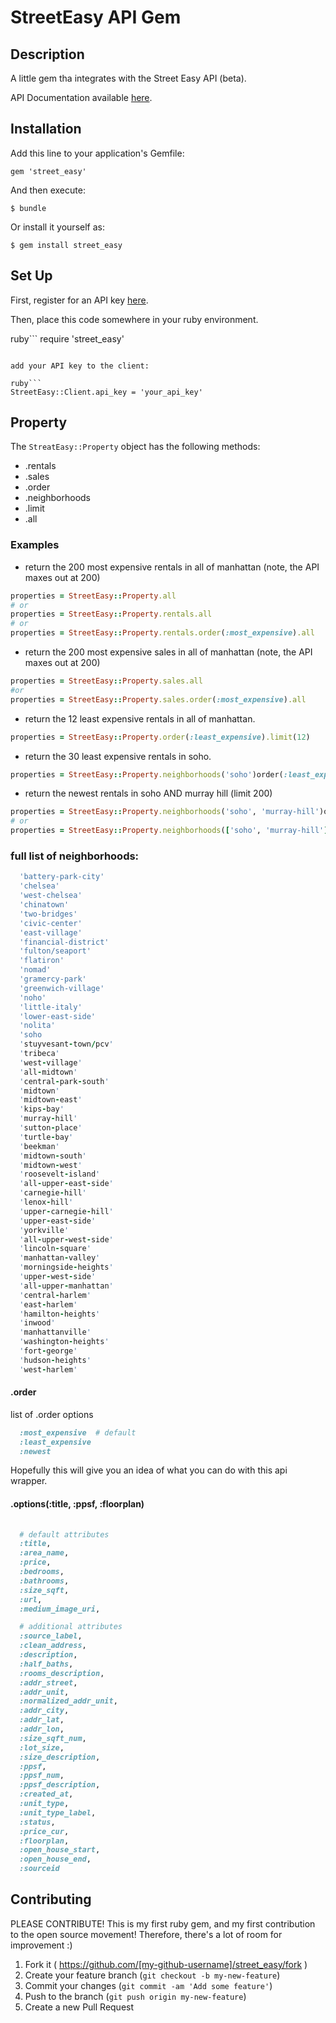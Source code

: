 # StreetEasy API Gem

## Description

A little gem tha integrates with the Street Easy API (beta).

API Documentation available [here](http://streeteasy.com/api/info).


## Installation

Add this line to your application's Gemfile:

    gem 'street_easy'

And then execute:

    $ bundle

Or install it yourself as:

    $ gem install street_easy

## Set Up

First, register for an API key [here](http://streeteasy.com/api/info).

Then, place this code somewhere in your ruby environment.

ruby```
require 'street_easy'
```

add your API key to the client:

ruby```
StreetEasy::Client.api_key = 'your_api_key'
```

## Property

The `StreatEasy::Property` object has the following methods:

* .rentals
* .sales
* .order
* .neighborhoods
* .limit
* .all


### Examples
* return the 200 most expensive rentals in all of manhattan (note, the API maxes out at 200)
```ruby
properties = StreetEasy::Property.all
# or
properties = StreetEasy::Property.rentals.all
# or
properties = StreetEasy::Property.rentals.order(:most_expensive).all
```
* return the 200 most expensive sales in all of manhattan (note, the API maxes out at 200)

```ruby
properties = StreetEasy::Property.sales.all
#or
properties = StreetEasy::Property.sales.order(:most_expensive).all
```
* return the 12 least expensive rentals in all of manhattan.

```ruby
properties = StreetEasy::Property.order(:least_expensive).limit(12)
```

* return the 30 least expensive rentals in soho.
```ruby
properties = StreetEasy::Property.neighborhoods('soho')order(:least_expensive).limit(30)
```
* return the newest rentals in soho AND murray hill (limit 200)
```ruby
properties = StreetEasy::Property.neighborhoods('soho', 'murray-hill')order(:newest).all
# or
properties = StreetEasy::Property.neighborhoods(['soho', 'murray-hill'])order(:newest).all
```

### full list of neighborhoods:
```ruby
  'battery-park-city'
  'chelsea'
  'west-chelsea'
  'chinatown'
  'two-bridges'
  'civic-center'
  'east-village'
  'financial-district'
  'fulton/seaport'
  'flatiron'
  'nomad'
  'gramercy-park'
  'greenwich-village'
  'noho'
  'little-italy'
  'lower-east-side'
  'nolita'
  'soho
  'stuyvesant-town/pcv'
  'tribeca'
  'west-village'
  'all-midtown'
  'central-park-south'
  'midtown'
  'midtown-east'
  'kips-bay'
  'murray-hill'
  'sutton-place'
  'turtle-bay'
  'beekman'
  'midtown-south'
  'midtown-west'
  'roosevelt-island'
  'all-upper-east-side'
  'carnegie-hill'
  'lenox-hill'
  'upper-carnegie-hill'
  'upper-east-side'
  'yorkville'
  'all-upper-west-side'
  'lincoln-square'
  'manhattan-valley'
  'morningside-heights'
  'upper-west-side'
  'all-upper-manhattan'
  'central-harlem'
  'east-harlem'
  'hamilton-heights'
  'inwood'
  'manhattanville'
  'washington-heights'
  'fort-george'
  'hudson-heights'
  'west-harlem'
```


#### .order

list of .order options

```ruby
  :most_expensive  # default
  :least_expensive
  :newest
```



Hopefully this will give you an idea of what you can do with this api wrapper.

#### .options(:title, :ppsf, :floorplan)

```ruby
      
  # default attributes
  :title,
  :area_name,
  :price,
  :bedrooms,
  :bathrooms,
  :size_sqft,
  :url,
  :medium_image_uri,

  # additional attributes
  :source_label,
  :clean_address,
  :description,
  :half_baths,
  :rooms_description,
  :addr_street,
  :addr_unit,
  :normalized_addr_unit,
  :addr_city,
  :addr_lat,
  :addr_lon,
  :size_sqft_num,
  :lot_size,
  :size_description,
  :ppsf,
  :ppsf_num,
  :ppsf_description,
  :created_at,
  :unit_type,
  :unit_type_label,
  :status,
  :price_cur,
  :floorplan,
  :open_house_start,
  :open_house_end,
  :sourceid
```

## Contributing

PLEASE CONTRIBUTE!  This is my first ruby gem, and my first contribution to the open source movement! Therefore, there's a lot of room for improvement :)

1. Fork it ( https://github.com/[my-github-username]/street_easy/fork )
2. Create your feature branch (`git checkout -b my-new-feature`)
3. Commit your changes (`git commit -am 'Add some feature'`)
4. Push to the branch (`git push origin my-new-feature`)
5. Create a new Pull Request
